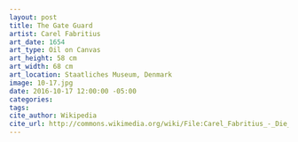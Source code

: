 ```yaml
---
layout: post
title: The Gate Guard
artist: Carel Fabritius
art_date: 1654
art_type: Oil on Canvas
art_height: 58 cm
art_width: 68 cm
art_location: Staatliches Museum, Denmark
image: 10-17.jpg
date: 2016-10-17 12:00:00 -05:00
categories:
tags:
cite_author: Wikipedia
cite_url: http://commons.wikimedia.org/wiki/File:Carel_Fabritius_-_Die_Torwache.jpg
---
```

